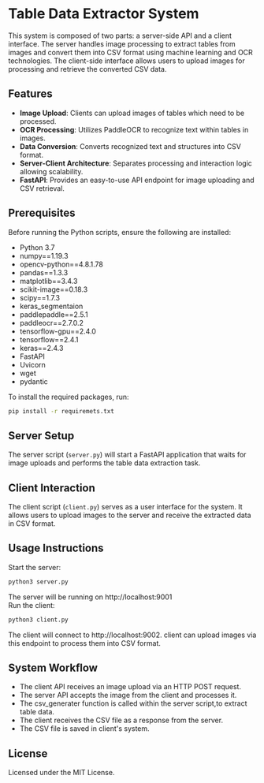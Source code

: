 # Table Data Extractor System

This system is composed of two parts: a server-side API and a client interface. The server handles image processing to extract tables from images and convert them into CSV format using machine learning and OCR technologies. The client-side interface allows users to upload images for processing and retrieve the converted CSV data.

## Features

- **Image Upload**: Clients can upload images of tables which need to be processed.
- **OCR Processing**: Utilizes PaddleOCR to recognize text within tables in images.
- **Data Conversion**: Converts recognized text and structures into CSV format.
- **Server-Client Architecture**: Separates processing and interaction logic allowing scalability.
- **FastAPI**: Provides an easy-to-use API endpoint for image uploading and CSV retrieval.

## Prerequisites

Before running the Python scripts, ensure the following are installed:

- Python 3.7
- numpy==1.19.3
- opencv-python==4.8.1.78
- pandas==1.3.3
- matplotlib==3.4.3
- scikit-image==0.18.3
- scipy==1.7.3
- keras_segmentaion
- paddlepaddle==2.5.1
- paddleocr==2.7.0.2
- tensorflow-gpu==2.4.0
- tensorflow==2.4.1
- keras==2.4.3
- FastAPI
- Uvicorn
- wget
- pydantic

To install the required packages, run:

```bash
pip install -r requiremets.txt
```

## Server Setup

The server script (`server.py`) will start a FastAPI application that waits for image uploads and performs the table data extraction task.

## Client Interaction

The client script (`client.py`) serves as a user interface for the system. It allows users to upload images to the server and receive the extracted data in CSV format.

## Usage Instructions

Start the server:

```bash
python3 server.py
```

The server will be running on http://localhost:9001  
Run the client:
```bash
python3 client.py
```

The client will connect to http://localhost:9002. client can upload images via this endpoint to process them into CSV format.  

## System Workflow  

- The client API receives an image upload via an HTTP POST request.
- The server API accepts the image from the client and processes it.
- The csv_generater function is called within the server script,to extract table data.
- The client receives the CSV file as a response from the server.
- The CSV file is saved in client's system. 

## License
Licensed under the MIT License.
